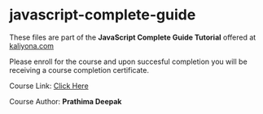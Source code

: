 # javascript-complete-guide

These files are part of the **JavaScript Complete Guide Tutorial** offered at [kaliyona.com](https://www.kaliyona.com)

Please enroll for the course and upon succesful completion you will be receiving a course completion certificate.

Course Link: [Click Here](https://kaliyona.com/courses/javascript-the-complete-guide/)

Course Author: **Prathima Deepak**
